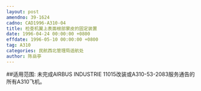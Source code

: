 ```yaml
---
layout: post
amendno: 39-1624
cadno: CAD1996-A310-04
title: 检查机翼上表面根部蒙皮的固定装置
date: 1996-04-24 00:00:00 +0800
effdate: 1996-05-10 00:00:00 +0800
tag: A310
categories: 民航西北管理局适航处
author: 陈岳亭
---
```


##适用范围:
未完成AIRBUS INDUSTRIE 11015改装或A310-53-2083服务通告的所有A310飞机。

